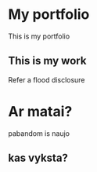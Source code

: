 # My portfolio
This is my portfolio

## This is my work
Refer a flood
disclosure

# Ar matai?
pabandom is naujo

## kas vyksta?
